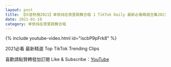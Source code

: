 ```yaml
---
layout: post
title: 【抖音熱搜2021】单依纯在夜里跳舞合唱 1 TikTok Daily 最新必看精選合集2021 01 19
date: 2021-01-19
category: 单依纯在夜里跳舞合唱
---
```


{% include youtube-video.html id="iscbP9pFrk8" %}

2021必看 最新精選 Top TikTok Trending Clips

喜歡請點贊轉發加訂閱 Like & Subscribe：[YouTube](https://www.youtube.com/channel/UCAoR7VcanIPd04uEq_GIylA/videos)

